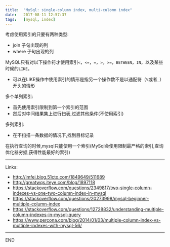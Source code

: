 ```yaml
---
title:  "MySql: single-column index, multi-culomn index"
date:   2017-08-11 12:57:37
tags:   [mysql, index]
---
```

考虑使用索引的只要有两种类型:
- join 子句出现的列
- where 子句出现的列

MySQL只有对以下操作符才使用索引`<`，`<=`，`=`，`>`，`>=`，`BETWEEN`，`IN`，以及某些时候的`LIKE`。
- 可以在LIKE操作中使用索引的情形是指另一个操作数不是以通配符（`%`或者`_`）开头的情形

多个单列索引:
- 首先使用索引限制到第一个索引的范围
- 然后对中间结果集上进行扫表,过滤其他条件(不使用索引)

多列索引:
- 在不扫描一条数据的情况下,找到目标记录

在执行查询的时候,mysql只能使用一个索引(MySql会使用限制最严格的索引,查询优化器穷据,获得性能最好的索引)


---
Links:
- http://imfei.blog.51cto.com/1849649/511689
- http://greatwqs.iteye.com/blog/1897118
- https://stackoverflow.com/questions/2349817/two-single-column-indexes-vs-one-two-column-index-in-mysql
- https://stackoverflow.com/questions/20273998/mysql-beginner-multiple-column-index
- https://stackoverflow.com/questions/12728832/understanding-multiple-column-indexes-in-mysql-query
- https://www.percona.com/blog/2014/01/03/multiple-column-index-vs-multiple-indexes-with-mysql-56/

---
END
